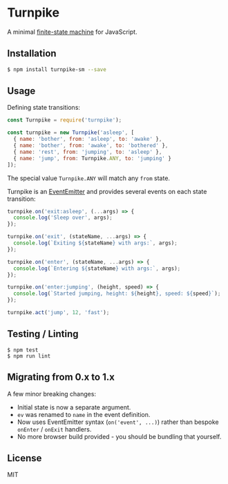 # Turnpike

A minimal [finite-state
machine](https://en.wikipedia.org/wiki/Finite-state_machine) for JavaScript.

## Installation

```bash
$ npm install turnpike-sm --save
```

## Usage

Defining state transitions:

```javascript
const Turnpike = require('turnpike');

const turnpike = new Turnpike('asleep', [
  { name: 'bother', from: 'asleep', to: 'awake' },
  { name: 'bother', from: 'awake', to: 'bothered' },
  { name: 'rest', from: 'jumping', to: 'asleep' },
  { name: 'jump', from: Turnpike.ANY, to: 'jumping' }
]);
```

The special value `Turnpike.ANY` will match any `from` state.

Turnpike is an [EventEmitter](https://nodejs.org/api/events.html) and provides
several events on each state transition:

```javascript
turnpike.on('exit:asleep', (...args) => {
  console.log('Sleep over', args);
});

turnpike.on('exit', (stateName, ...args) => {
  console.log(`Exiting ${stateName} with args:`, args);
});

turnpike.on('enter', (stateName, ...args) => {
  console.log(`Entering ${stateName} with args:`, args);
});

turnpike.on('enter:jumping', (height, speed) => {
  console.log(`Started jumping, height: ${height}, speed: ${speed}`);
});

turnpike.act('jump', 12, 'fast');
```

## Testing / Linting

```
$ npm test
$ npm run lint
```

## Migrating from 0.x to 1.x

A few minor breaking changes:

- Initial state is now a separate argument.
- `ev` was renamed to `name` in the event definition.
- Now uses EventEmitter syntax (`on('event', ...)`) rather than bespoke
  `onEnter` / `onExit` handlers.
- No more browser build provided - you should be bundling that yourself.

## License

MIT
